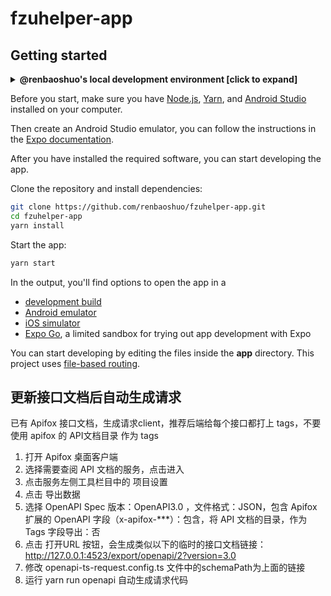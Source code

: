 # fzuhelper-app

## Getting started

<details>
<summary><b>@renbaoshuo's local development environment [click to expand]</b></summary>

_Updated at Oct 24, 2024._

- Develop machine: Intel(R) Core(TM) Ultra 9 185H, 64 GiB RAM
- Operating system: Windows 11 Pro 23H2 (22631.4317)

| Software or tool name   | Version                                   |
| ----------------------- | ----------------------------------------- |
| Node.js                 | 20.14.0                                   |
| Android Studio          | 2024.1.2 (Koala Feature Drop)             |
| Android SDK             | 33 (Android 13.0)                         |
| NDK                     | 26.1.10909125                             |
| OpenJDK                 | 17.0.13+11 (winget Microsoft.OpenJDK.17)  |
| Android Studio Emulator | Pixel 8 Pro API 33 (Android 13.0, x86_64) |

</details>

Before you start, make sure you have [Node.js](https://nodejs.org/), [Yarn](https://yarnpkg.com/), and [Android Studio](https://developer.android.com/studio) installed on your computer.

Then create an Android Studio emulator, you can follow the instructions in the [Expo documentation](https://docs.expo.dev/get-started/set-up-your-environment/?platform=android&device=simulated).

After you have installed the required software, you can start developing the app.

Clone the repository and install dependencies:

```bash
git clone https://github.com/renbaoshuo/fzuhelper-app.git
cd fzuhelper-app
yarn install
```

Start the app:

```bash
yarn start
```

In the output, you'll find options to open the app in a

- [development build](https://docs.expo.dev/develop/development-builds/introduction/)
- [Android emulator](https://docs.expo.dev/workflow/android-studio-emulator/)
- [iOS simulator](https://docs.expo.dev/workflow/ios-simulator/)
- [Expo Go](https://expo.dev/go), a limited sandbox for trying out app development with Expo

You can start developing by editing the files inside the **app** directory. This project uses [file-based routing](https://docs.expo.dev/router/introduction).

## 更新接口文档后自动生成请求

已有 Apifox 接口文档，生成请求client，推荐后端给每个接口都打上 tags，不要使用 apifox 的 API文档目录 作为 tags

1. 打开 Apifox 桌面客户端
2. 选择需要查阅 API 文档的服务，点击进入
3. 点击服务左侧工具栏目中的 项目设置
4. 点击 导出数据
5. 选择 OpenAPI Spec 版本：OpenAPI3.0 ，文件格式：JSON，包含 Apifox 扩展的 OpenAPI 字段（x-apifox-***）：包含，将 API 文档的目录，作为 Tags 字段导出：否
6. 点击 打开URL 按钮，会生成类似以下的临时的接口文档链接：http://127.0.0.1:4523/export/openapi/2?version=3.0
7. 修改 openapi-ts-request.config.ts 文件中的schemaPath为上面的链接
8. 运行 yarn run openapi 自动生成请求代码
